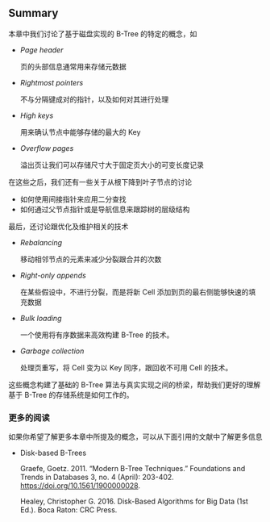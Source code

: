 ## Summary

本章中我们讨论了基于磁盘实现的 B-Tree 的特定的概念，如

- *Page header*

  页的头部信息通常用来存储元数据

- *Rightmost pointers*

  不与分隔键成对的指针，以及如何对其进行处理

- *High keys*

  用来确认节点中能够存储的最大的 Key

- *Overflow pages*

  溢出页让我们可以存储尺寸大于固定页大小的可变长度记录

在这些之后，我们还有一些关于从根下降到叶子节点的讨论

- 如何使用间接指针来应用二分查找
- 如何通过父节点指针或是导航信息来跟踪树的层级结构

最后，还讨论跟优化及维护相关的技术

- *Rebalancing*

  移动相邻节点的元素来减少分裂跟合并的次数

- *Right-only appends*

  在某些假设中，不进行分裂，而是将新 Cell 添加到页的最右侧能够快速的填充数据

- *Bulk loading*

  一个使用将有序数据来高效构建 B-Tree 的技术。

- *Garbage collection*

  处理页重写，将 Cell 变为以 Key 同序，跟回收不可用 Cell 的技术。

这些概念构建了基础的 B-Tree 算法与真实实现之间的桥梁，帮助我们更好的理解基于 B-Tree 的存储系统是如何工作的。

### 更多的阅读

如果你希望了解更多本章中所提及的概念，可以从下面引用的文献中了解更多信息

- Disk-based B-Trees

  Graefe, Goetz. 2011. “Modern B-Tree Techniques.” Foundations and Trends in Databases 3, no. 4 (April): 203-402. https://doi.org/10.1561/1900000028.

  Healey, Christopher G. 2016. Disk-Based Algorithms for Big Data (1st Ed.). Boca Raton: CRC Press.